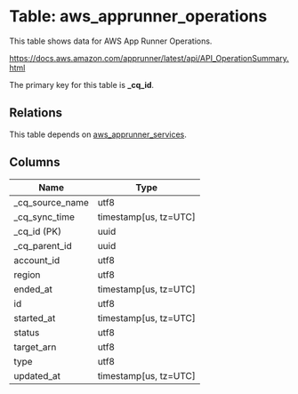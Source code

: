 # Table: aws_apprunner_operations

This table shows data for AWS App Runner Operations.

https://docs.aws.amazon.com/apprunner/latest/api/API_OperationSummary.html

The primary key for this table is **_cq_id**.

## Relations

This table depends on [aws_apprunner_services](aws_apprunner_services).

## Columns

| Name          | Type          |
| ------------- | ------------- |
|_cq_source_name|utf8|
|_cq_sync_time|timestamp[us, tz=UTC]|
|_cq_id (PK)|uuid|
|_cq_parent_id|uuid|
|account_id|utf8|
|region|utf8|
|ended_at|timestamp[us, tz=UTC]|
|id|utf8|
|started_at|timestamp[us, tz=UTC]|
|status|utf8|
|target_arn|utf8|
|type|utf8|
|updated_at|timestamp[us, tz=UTC]|